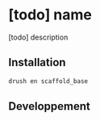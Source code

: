 # [todo] name

[todo] description

## Installation

```sh
drush en scaffold_base
```

## Developpement

```sh
```